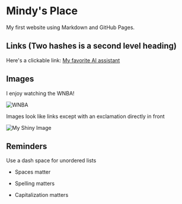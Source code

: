 # Mindy's Place

My first website using Markdown and GitHub Pages.

## Links (Two hashes is a second level heading)

Here's a clickable link: [My favorite AI assistant](https://chat.openai.com/)

## Images

I enjoy watching the WNBA!

![WNBA](https://thetomagency.com/wp-content/uploads/2017/01/WNBA_Illo_top-1-1600x990.jpg)

Images look like links except with an exclamation directly in front

![My Shiny Image](https://raw.githubusercontent.com/denisecase/pyshiny-penguins-dashboard-express/main/images/LocalAppRunning.JPG)

## Reminders

Use a dash space for unordered lists

- Spaces matter

- Spelling matters

- Capitalization matters
